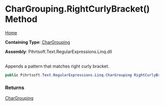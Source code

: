 # CharGrouping\.RightCurlyBracket\(\) Method

[Home](../../../../../../README.md)

**Containing Type**: [CharGrouping](../README.md)

**Assembly**: Pihrtsoft\.Text\.RegularExpressions\.Linq\.dll

\
Appends a pattern that matches right curly bracket\.

```csharp
public Pihrtsoft.Text.RegularExpressions.Linq.CharGrouping RightCurlyBracket()
```

### Returns

[CharGrouping](../README.md)

